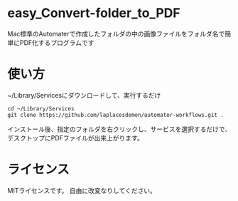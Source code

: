 # easy_Convert-folder_to_PDF
Mac標準のAutomaterで作成したフォルダの中の画像ファイルをフォルダ名で簡単にPDF化するプログラムです

# 使い方

~/Library/Servicesにダウンロードして、実行するだけ

```
cd ~/Library/Services
git clone https://github.com/laplacesdemon/automator-workflows.git .

```

インストール後、指定のフォルダを右クリックし、サービスを選択するだけで、デスクトップにPDFファイルが出来上がります。


# ライセンス

MITライセンスです。
自由に改変なりしてください。
